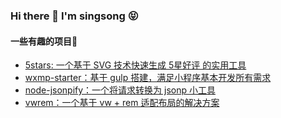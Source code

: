 ### Hi there 👋 I'm singsong 😝

#### 一些有趣的项目🎨

- [5stars: 一个基于 SVG 技术快速生成 5星好评 的实用工具](https://github.com/zhansingsong/5stars)
- [wxmp-starter：基于 gulp 搭建，满足小程序基本开发所有需求](https://github.com/zhansingsong/wxmp-starter)
- [node-jsonpify：一个将请求转换为 jsonp 小工具](https://github.com/zhansingsong/node-jsonpify)
- [vwrem：一个基于 vw + rem 适配布局的解决方案](https://github.com/zhansingsong/vwrem)

<!--
**zhansingsong/zhansingsong** is a ✨ _special_ ✨ repository because its `README.md` (this file) appears on your GitHub profile.

Here are some ideas to get you started:

- 🔭 I’m currently working on ...
- 🌱 I’m currently learning ...
- 👯 I’m looking to collaborate on ...
- 🤔 I’m looking for help with ...
- 💬 Ask me about ...
- 📫 How to reach me: ...
- 😄 Pronouns: ...
- ⚡ Fun fact: ...
-->
